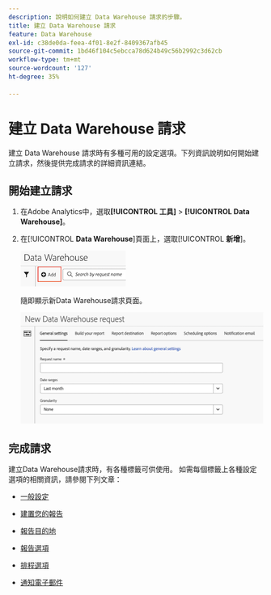 ```yaml
---
description: 說明如何建立 Data Warehouse 請求的步驟。
title: 建立 Data Warehouse 請求
feature: Data Warehouse
exl-id: c38de0da-feea-4f01-8e2f-8409367afb45
source-git-commit: 1bd46f104c5ebcca78d624b49c56b2992c3d62cb
workflow-type: tm+mt
source-wordcount: '127'
ht-degree: 35%

---
```


# 建立 Data Warehouse 請求

建立 Data Warehouse 請求時有多種可用的設定選項。下列資訊說明如何開始建立請求，然後提供完成請求的詳細資訊連結。

## 開始建立請求

1. 在Adobe Analytics中，選取&#x200B;**[!UICONTROL 工具]** > **[!UICONTROL Data Warehouse]**。

1. 在&#x200B;[!UICONTROL **Data Warehouse**]&#x200B;頁面上，選取&#x200B;[!UICONTROL **新增**]。

   ![新增請求的按鈕](assets/dw-add-request.png)

   隨即顯示新Data Warehouse請求頁面。

   ![一般設定標籤](assets/dw-general-settings.png)

## 完成請求

建立Data Warehouse請求時，有各種標籤可供使用。 如需每個標籤上各種設定選項的相關資訊，請參閱下列文章：

* [一般設定](/help/export/data-warehouse/create-request/dw-general-settings.md)

* [建置您的報告](/help/export/data-warehouse/create-request/dw-request-build-report.md)

* [報告目的地](/help/export/data-warehouse/create-request/dw-request-report-destinations.md)

* [報告選項](/help/export/data-warehouse/create-request/dw-request-report-options.md)

* [排程選項](/help/export/data-warehouse/create-request/dw-request-scheduling.md)

* [通知電子郵件](/help/export/data-warehouse/create-request/dw-request-email.md)
